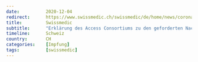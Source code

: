 ```yaml
---
date:          2020-12-04
redirect:      https://www.swissmedic.ch/swissmedic/de/home/news/coronavirus-covid-19/access_consortium_statement_covid-19_vaccines_evidence.html
title:         Swissmedic
subtitle:      "Erklärung des Access Consortiums zu den geforderten Nachweisen für COVID-19-Impfungen"
timeline:      Schweiz
country:       CH
categories:    [Impfung]
tags:          [swissmedic]
---
```

